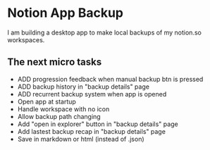 # Notion App Backup

I am building a desktop app to make local backups of my notion.so workspaces.

## The next micro tasks

- ADD progression feedback when manual backup btn is pressed
- ADD backup history in "backup details" page
- ADD recurrent backup system when app is opened
- Open app at startup
- Handle workspace with no icon
- Allow backup path changing
- Add "open in explorer" button in "backup details" page
- Add lastest backup recap in "backup details" page
- Save in markdown or html (instead of .json)
